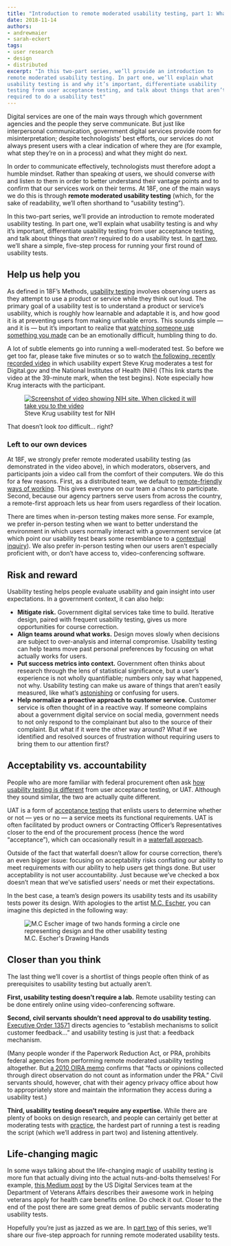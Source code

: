 ```yaml
---
title: "Introduction to remote moderated usability testing, part 1: What and why"
date: 2018-11-14
authors:
- andrewmaier
- sarah-eckert
tags:
- user research
- design
- distributed
excerpt: "In this two-part series, we’ll provide an introduction to
remote moderated usability testing. In part one, we’ll explain what
usability testing is and why it’s important, differentiate usability
testing from user acceptance testing, and talk about things that aren’t
required to do a usability test"
---
```


Digital services are one of the main ways through which government
agencies and the people they serve communicate. But just like
interpersonal communication, government digital services provide room
for misinterpretation; despite technologists’ best efforts, our services
do not always present users with a clear indication of where they are
(for example, what step they’re on in a process) and what they might do
next.

In order to communicate effectively, technologists must therefore adopt
a humble mindset. Rather than speaking *at* users, we should converse
*with* and listen *to* them in order to better understand their vantage
points and to confirm that our services work on their terms. At 18F, one
of the main ways we do this is through **remote moderated usability
testing** (which, for the sake of readability, we’ll often shorthand to
“usability testing”).

In this two-part series, we’ll provide an introduction to remote
moderated usability testing. In part one, we’ll explain what usability
testing is and why it’s important, differentiate usability testing from
user acceptance testing, and talk about things that *aren’t* required to
do a usability test. In [part two](https://18f.gsa.gov/2018/11/20/introduction-to-remote-moderated-usability-testing-part-2-how/), we’ll share a simple, five-step
process for running your first round of usability tests.

## Help us help you

As defined in 18F’s Methods, [usability testing](https://methods.18f.gov/validate/usability-testing/) involves
observing users as they attempt to use a product or service while they
think out loud. The primary goal of a usability test is to understand a
product or service’s usability, which is roughly how learnable and
adaptable it is, and how good it is at preventing users from making
unfixable errors. This sounds simple — and it is — but it’s important to
realize that [watching someone use something you made](https://twitter.com/DesignUXUI/status/576432203560685568) can be
an emotionally difficult, humbling thing to do.

A lot of subtle elements go into running a well-moderated test. So
before we get too far, please take five minutes or so to watch [the following, recently recorded video](https://youtu.be/6fjn1Zz3lMU?t=2340) in which usability expert
Steve Krug moderates a test for Digital.gov and the National Institutes
of Health (NIH) (This link starts the video at the 39-minute mark, when
the test begins). Note especially how Krug interacts with the
participant.

<figure>
  <a href="https://youtu.be/6fjn1Zz3lMU?t=2340">
    <img src="{{site.baseurl}}/assets/blog/remote-usability-test/nih-screenshot.png" alt="Screenshot of video showing NIH site. When clicked it will take you to the video"/>
  </a>
  <figcaption>Steve Krug usability test for NIH</figcaption>
</figure>

That doesn’t look *too* difficult… right?

### Left to our own devices

At 18F, we strongly prefer remote moderated usability testing (as
demonstrated in the video above), in which moderators, observers, and
participants join a video call from the comfort of their computers. We
do this for a few reasons. First, as a distributed team, we default to
[remote-friendly ways of working](https://18f.gsa.gov/2015/10/15/best-practices-for-distributed-teams/).
This gives everyone on our team a chance to participate. Second, because
our agency partners serve users from across the country, a remote-first
approach lets us hear from users regardless of their location.

There are times when in-person testing makes more sense. For example, we
prefer in-person testing when we want to better understand the
environment in which users normally interact with a government service
(at which point our usability test bears some resemblance to a
[contextual inquiry](https://methods.18f.gov/discover/contextual-inquiry/)). We
also prefer in-person testing when our users aren’t especially
proficient with, or don’t have access to, video-conferencing software.

## Risk and reward

Usability testing helps people evaluate usability and gain insight into
user expectations. In a government context, it can also help:

-   **Mitigate risk.** Government digital services take time to build. Iterative design, paired with frequent usability testing, gives us more opportunities for course correction.
-   **Align teams around what works.** Design moves slowly when decisions are subject to over-analysis and internal compromise. Usability testing can help teams move past personal preferences by focusing on what actually works for users.
-   **Put success metrics into context.** Government often thinks about research through the lens of statistical significance, but a user’s experience is not wholly quantifiable; numbers only say what happened, not why. Usability testing can make us aware of things that aren’t easily measured, like what’s [astonishing](https://en.wikipedia.org/wiki/Principle_of_least_astonishment) or confusing for users.
-   **Help normalize a proactive approach to customer service.** Customer service is often thought of in a reactive way. If someone complains about a government digital service on social media, government needs to not only respond to the complainant but also to the source of their complaint. But what if it were the other way around? What if we identified and resolved sources of frustration without requiring users to bring them to our attention first?

## Acceptability vs. accountability

People who are more familiar with federal procurement often ask [how usability testing is different](https://digital.gov/2014/10/06/user-acceptance-testing-versus-usability-testing-whats-the-dif/)
from user acceptance testing, or UAT. Although they sound similar, the
two are actually quite different.

UAT is a form of [acceptance testing](https://en.wikipedia.org/wiki/Acceptance_testing) that enlists
users to determine whether or not — yes or no — a service meets its
functional requirements. UAT is often facilitated by product owners or
Contracting Officer’s Representatives closer to the end of the
procurement process (hence the word “acceptance”), which can
occasionally result in a [waterfall approach](https://en.wikipedia.org/wiki/Waterfall_model).

Outside of the fact that waterfall doesn’t allow for course correction,
there’s an even bigger issue: focusing on acceptability risks conflating
our ability to meet requirements with our ability to help users get
things done. But user acceptability is not user accountability. Just
because we’ve checked a box doesn’t mean that we’ve satisfied users’
needs or met their expectations.

In the best case, a team’s design powers its usability tests and its
usability tests power its design. With apologies to the artist [M.C. Escher](https://en.wikipedia.org/wiki/Drawing_Hands), you can imagine
this depicted in the following way:

<figure>
    <img src="{{site.baseurl}}/assets/blog/remote-usability-test/ux-hands.png" alt="M.C Escher image of two hands forming a circle one representing design and the other usability testing"/>
  <figcaption>M.C. Escher's Drawing Hands</figcaption>
</figure>

## Closer than you think

The last thing we’ll cover is a shortlist of things people often think
of as prerequisites to usability testing but actually aren’t.

**First, usability testing doesn’t require a lab.** Remote usability
testing can be done entirely online using video-conferencing software.

**Second, civil servants shouldn’t need approval to do usability
testing.** [Executive Order 13571](https://obamawhitehouse.archives.gov/the-press-office/2011/04/27/executive-order-13571-streamlining-service-delivery-and-improving-custom)
directs agencies to “establish mechanisms to solicit customer feedback…” and usability testing is just that: a feedback mechanism.

(Many people wonder if the Paperwork Reduction Act, or PRA, prohibits
federal agencies from performing remote moderated usability testing
altogether. But [a 2010 OIRA memo](https://obamawhitehouse.archives.gov/sites/default/files/omb/assets/inforeg/PRAPrimer_04072010.pdf)
confirms that “facts or opinions collected through direct observation do
not count as information under the PRA.” Civil servants should, however,
chat with their agency privacy office about how to appropriately store
and maintain the information they access during a usability test.)

**Third, usability testing doesn’t require any expertise.** While there
are plenty of books on design research, and people can certainly get
better at moderating tests with [practice](https://18f.gsa.gov/2018/10/23/two-exercises-for-improving-design-research-through-reflective-practice/),
the hardest part of running a test is reading the script (which we’ll
address in part two) and listening attentively.

## Life-changing magic

In some ways talking about the life-changing magic of usability testing
is more fun that actually diving into the actual nuts-and-bolts
themselves! For example, [this Medium post](https://medium.com/the-u-s-digital-service/introducing-a-new-digital-application-for-healthcare-at-va-610d8bac4c78)
by the US Digital Services team at the Department of Veterans Affairs
describes their awesome work in helping veterans apply for health care
benefits online. Do check it out. Closer to the end of the post there
are some great demos of public servants moderating usability tests.

Hopefully you’re just as jazzed as we are. In [part two](https://18f.gsa.gov/2018/11/20/introduction-to-remote-moderated-usability-testing-part-2-how/) of this series,
we’ll share our five-step approach for running remote moderated
usability tests.
